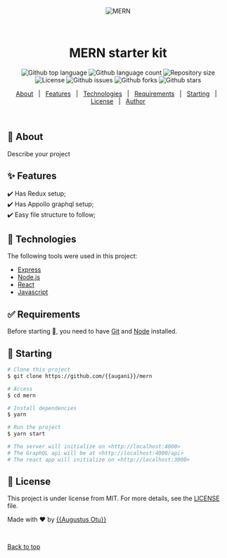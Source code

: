 <div align="center" id="top"> 
  <img src="./.github/app.gif" alt="MERN" />

  &#xa0;

  <!-- <a href="https://buildero.netlify.app">Demo</a> -->
</div>

<h1 align="center">MERN starter kit</h1>

<p align="center">
  <img alt="Github top language" src="https://img.shields.io/github/languages/top/{{Augani}}/mern?color=56BEB8">

  <img alt="Github language count" src="https://img.shields.io/github/languages/count/{{Augani}}/mern?color=56BEB8">

  <img alt="Repository size" src="https://img.shields.io/github/repo-size/{{Augani}}/mern?color=56BEB8">

  <img alt="License" src="https://img.shields.io/github/license/{{Augani}}/mern?color=56BEB8">

  <img alt="Github issues" src="https://img.shields.io/github/issues/{{Augani}}/mern?color=56BEB8" />

  <img alt="Github forks" src="https://img.shields.io/github/forks/{{Augani}}/mern?color=56BEB8" />

  <img alt="Github stars" src="https://img.shields.io/github/stars/{{Augani}}/mern?color=56BEB8" />
</p>

<!-- Status -->

<!-- <h4 align="center"> 
	🚧  Buildero 🚀 Under construction...  🚧
</h4> 

<hr> -->

<p align="center">
  <a href="#dart-about">About</a> &#xa0; | &#xa0; 
  <a href="#sparkles-features">Features</a> &#xa0; | &#xa0;
  <a href="#rocket-technologies">Technologies</a> &#xa0; | &#xa0;
  <a href="#white_check_mark-requirements">Requirements</a> &#xa0; | &#xa0;
  <a href="#checkered_flag-starting">Starting</a> &#xa0; | &#xa0;
  <a href="#memo-license">License</a> &#xa0; | &#xa0;
  <a href="https://github.com/{{Augani}}" target="_blank">Author</a>
</p>

<br>

## :dart: About ##

Describe your project

## :sparkles: Features ##

:heavy_check_mark: Has Redux setup;\
:heavy_check_mark: Has Appollo graphql setup;\
:heavy_check_mark: Easy file structure to follow;

## :rocket: Technologies ##

The following tools were used in this project:

- [Express](https://expressjs.com/)
- [Node.js](https://nodejs.org/en/)
- [React](https://pt-br.reactjs.org/)
- [Javascript](https://www.typescriptlang.org/)

## :white_check_mark: Requirements ##

Before starting :checkered_flag:, you need to have [Git](https://git-scm.com) and [Node](https://nodejs.org/en/) installed.

## :checkered_flag: Starting ##

```bash
# Clone this project
$ git clone https://github.com/{{augani}}/mern

# Access
$ cd mern

# Install dependencies
$ yarn

# Run the project
$ yarn start

# The server will initialize on <http://localhost:4000>
# The GraphQL api will be at <http://localhost:4000/api>
# The react app will initialize on <http://localhost:3000>
```

## :memo: License ##

This project is under license from MIT. For more details, see the [LICENSE](LICENSE.md) file.


Made with :heart: by <a href="https://github.com/{{augani}}" target="_blank">{{Augustus Otu}}</a>

&#xa0;

<a href="#top">Back to top</a>
